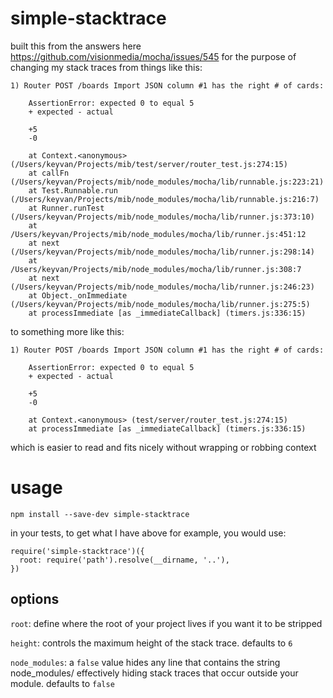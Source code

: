 # simple-stacktrace

built this from the answers here https://github.com/visionmedia/mocha/issues/545 for the purpose of changing my stack traces from things like this: 

```
1) Router POST /boards Import JSON column #1 has the right # of cards:

    AssertionError: expected 0 to equal 5
    + expected - actual

    +5
    -0

    at Context.<anonymous> (/Users/keyvan/Projects/mib/test/server/router_test.js:274:15)
    at callFn (/Users/keyvan/Projects/mib/node_modules/mocha/lib/runnable.js:223:21)
    at Test.Runnable.run (/Users/keyvan/Projects/mib/node_modules/mocha/lib/runnable.js:216:7)
    at Runner.runTest (/Users/keyvan/Projects/mib/node_modules/mocha/lib/runner.js:373:10)
    at /Users/keyvan/Projects/mib/node_modules/mocha/lib/runner.js:451:12
    at next (/Users/keyvan/Projects/mib/node_modules/mocha/lib/runner.js:298:14)
    at /Users/keyvan/Projects/mib/node_modules/mocha/lib/runner.js:308:7
    at next (/Users/keyvan/Projects/mib/node_modules/mocha/lib/runner.js:246:23)
    at Object._onImmediate (/Users/keyvan/Projects/mib/node_modules/mocha/lib/runner.js:275:5)
    at processImmediate [as _immediateCallback] (timers.js:336:15)
```

to something more like this:

```
1) Router POST /boards Import JSON column #1 has the right # of cards:

    AssertionError: expected 0 to equal 5
    + expected - actual

    +5
    -0

    at Context.<anonymous> (test/server/router_test.js:274:15)
    at processImmediate [as _immediateCallback] (timers.js:336:15)
```

which is easier to read and fits nicely without wrapping or robbing context

# usage

`npm install --save-dev simple-stacktrace`

in your tests, to get what I have above for example, you would use:

```
require('simple-stacktrace')({
  root: require('path').resolve(__dirname, '..'),
})
```

## options

`root`: define where the root of your project lives if you want it to be stripped

`height`: controls the maximum height of the stack trace. defaults to `6`

`node_modules`: a `false` value hides any line that contains the string node_modules/ effectively hiding stack traces that occur outside your module. defaults to `false`
